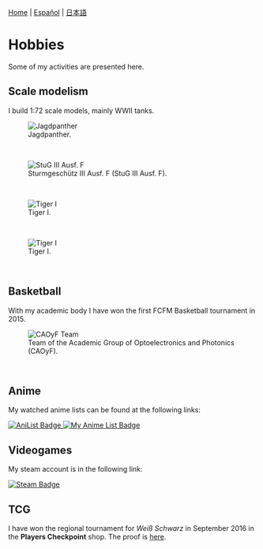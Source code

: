 [Home](index.md) \| [Español](hobbiesesp.md) \| [日本語](hobbiesjp.md)

# Hobbies

Some of my activities are presented here.

## Scale modelism

I build 1:72 scale models, mainly WWII tanks.

<figure>
  <img
  src="https://imgur.com/eKlDcF7.jpg"
  alt="Jagdpanther">
  <figcaption>
  Jagdpanther.
  </figcaption>
</figure>
<br>

<figure>
  <img
  src="https://imgur.com/r4DFJAA.jpg"
  alt="StuG III Ausf. F">
  <figcaption>
  Sturmgeschütz III Ausf. F (StuG III Ausf. F).
  </figcaption>
</figure>
<br>

<figure>
  <img
  src="https://imgur.com/RVRM75Q.jpg"
  alt="Tiger I">
  <figcaption>
  Tiger I.
  </figcaption>
</figure>
<br>

<figure>
  <img
  src="https://imgur.com/6PMOXKG.jpg"
  alt="Tiger I">
  <figcaption>
  Tiger I.
  </figcaption>
</figure>
<br>

## Basketball

With my academic body I have won the first FCFM Basketball tournament in 2015.

<figure>
  <img
  src="https://imgur.com/OwuwQCZ.jpg"
  alt="CAOyF Team">
  <figcaption>
  Team of the Academic Group of Optoelectronics and Photonics (CAOyF).
  </figcaption>
</figure>
<br>

## Anime

My watched anime lists can be found at the following links:

<div id="badges_anime">
<a href="https://anilist.co/user/DavidSA06/">
    <img src="https://img.shields.io/badge/AniList-02A9FF?style=for-the-badge&logo=AniList&logoColor=white" alt="AniList Badge"/>
  </a>
  <a href="https://myanimelist.net/profile/DavidSA06">
    <img src="https://img.shields.io/badge/Myanimelist-2E51A2?style=for-the-badge&logo=myanimelist&logoColor=white" alt="My Anime List Badge"/>
  </a>
</div>

## Videogames

My steam account is in the following link:

<div id="badges_games">
  <a href="https://steamcommunity.com/profiles/76561198045571750/">
    <img src="https://img.shields.io/badge/Steam-000000?style=for-the-badge&logo=steam&logoColor=white" alt="Steam Badge"/>
  </a>
</div>

## TCG

I have won the regional tournament for *Weiß Schwarz* in September 2016 in the **Players Checkpoint** shop. The proof is [here](https://goo.gl/maps/3wHKTgP4pMBYeRW18).
